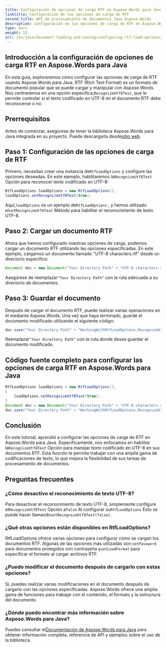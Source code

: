 ```yaml
---
title: Configuración de opciones de carga RTF en Aspose.Words para Java
linktitle: Configuración de las opciones de carga de RTF
second_title: API de procesamiento de documentos Java Aspose.Words
description: Configuración de las opciones de carga de RTF en Aspose.Words para Java. Aprenda a reconocer texto UTF-8 en documentos RTF. Guía paso a paso con ejemplos de código.
type: docs
weight: 12
url: /es/java/document-loading-and-saving/configuring-rtf-load-options/
---
```


## Introducción a la configuración de opciones de carga RTF en Aspose.Words para Java

En esta guía, exploraremos cómo configurar las opciones de carga de RTF usando Aspose.Words para Java. RTF (Rich Text Format) es un formato de documento popular que se puede cargar y manipular con Aspose.Words. Nos centraremos en una opción específica,`RecognizeUtf8Text`, que le permite controlar si el texto codificado en UTF-8 en el documento RTF debe reconocerse o no.

## Prerrequisitos

 Antes de comenzar, asegúrese de tener la biblioteca Aspose.Words para Java integrada en su proyecto. Puede descargarla desde[sitio web](https://releases.aspose.com/words/java/).

## Paso 1: Configuración de las opciones de carga de RTF

 Primero, necesitas crear una instancia de`RtfLoadOptions` y configure las opciones deseadas. En este ejemplo, habilitaremos la`RecognizeUtf8Text` Opción para reconocer texto codificado en UTF-8:

```java
RtfLoadOptions loadOptions = new RtfLoadOptions();
loadOptions.setRecognizeUtf8Text(true);
```

 Aquí,`loadOptions` es un ejemplo de`RtfLoadOptions` , y hemos utilizado el`setRecognizeUtf8Text` Método para habilitar el reconocimiento de texto UTF-8.

## Paso 2: Cargar un documento RTF

Ahora que hemos configurado nuestras opciones de carga, podemos cargar un documento RTF utilizando las opciones especificadas. En este ejemplo, cargamos un documento llamado "UTF-8 characters.rtf" desde un directorio específico:

```java
Document doc = new Document("Your Directory Path" + "UTF-8 characters.rtf", loadOptions);
```

 Asegúrese de reemplazar`"Your Directory Path"` con la ruta adecuada a su directorio de documentos.

## Paso 3: Guardar el documento

Después de cargar el documento RTF, puede realizar varias operaciones en él mediante Aspose.Words. Una vez que haya terminado, guarde el documento modificado utilizando el siguiente código:

```java
doc.save("Your Directory Path" + "WorkingWithRtfLoadOptions.RecognizeUtf8Text.rtf");
```

 Reemplazar`"Your Directory Path"` con la ruta donde desea guardar el documento modificado.

## Código fuente completo para configurar las opciones de carga RTF en Aspose.Words para Java

```java
RtfLoadOptions loadOptions = new RtfLoadOptions();
{
	loadOptions.setRecognizeUtf8Text(true);
}
Document doc = new Document("Your Directory Path" + "UTF-8 characters.rtf", loadOptions);
doc.save("Your Directory Path" + "WorkingWithRtfLoadOptions.RecognizeUtf8Text.rtf");
```

## Conclusión

 En este tutorial, aprendió a configurar las opciones de carga de RTF en Aspose.Words para Java. Específicamente, nos enfocamos en habilitar la`RecognizeUtf8Text` Opción para manejar texto codificado en UTF-8 en sus documentos RTF. Esta función le permite trabajar con una amplia gama de codificaciones de texto, lo que mejora la flexibilidad de sus tareas de procesamiento de documentos.

## Preguntas frecuentes

### ¿Cómo desactivo el reconocimiento de texto UTF-8?

 Para desactivar el reconocimiento de texto UTF-8, simplemente configure el`RecognizeUtf8Text` Opción a`false` Al configurar su`RtfLoadOptions` Esto se puede hacer llamando`setRecognizeUtf8Text(false)`.

### ¿Qué otras opciones están disponibles en RtfLoadOptions?

 RtfLoadOptions ofrece varias opciones para configurar cómo se cargan los documentos RTF. Algunas de las opciones más utilizadas son:`setPassword` para documentos protegidos con contraseña y`setLoadFormat` para especificar el formato al cargar archivos RTF.

### ¿Puedo modificar el documento después de cargarlo con estas opciones?

Sí, puedes realizar varias modificaciones en el documento después de cargarlo con las opciones especificadas. Aspose.Words ofrece una amplia gama de funciones para trabajar con el contenido, el formato y la estructura del documento.

### ¿Dónde puedo encontrar más información sobre Aspose.Words para Java?

 Puedes consultar el[Documentación de Aspose.Words para Java](https://reference.aspose.com/words/java/) para obtener información completa, referencia de API y ejemplos sobre el uso de la biblioteca.